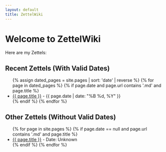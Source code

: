 ```yaml
---
layout: default
title: ZettelWiki
---
```


# Welcome to ZettelWiki

Here are my Zettels:

## Recent Zettels (With Valid Dates)

<ul>
  {% assign dated_pages = site.pages | sort: 'date' | reverse %}
  {% for page in dated_pages %}
    {% if page.date and page.url contains '.md' and page.title %}
      <li>
        <a href="{{ page.url }}">{{ page.title }}</a> - {{ page.date | date: "%B %d, %Y" }}
      </li>
    {% endif %}
  {% endfor %}
</ul>

## Other Zettels (Without Valid Dates)

<ul>
  {% for page in site.pages %}
    {% if page.date == null and page.url contains '.md' and page.title %}
      <li>
        <a href="{{ page.url }}">{{ page.title }}</a> - Date: Unknown
      </li>
    {% endif %}
  {% endfor %}
</ul>
